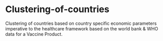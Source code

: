 # Clustering-of-countries
Clustering of countries based on country specific economic parameters imperative to the healthcare framework based on the world bank &amp; WHO data for a Vaccine Product.
